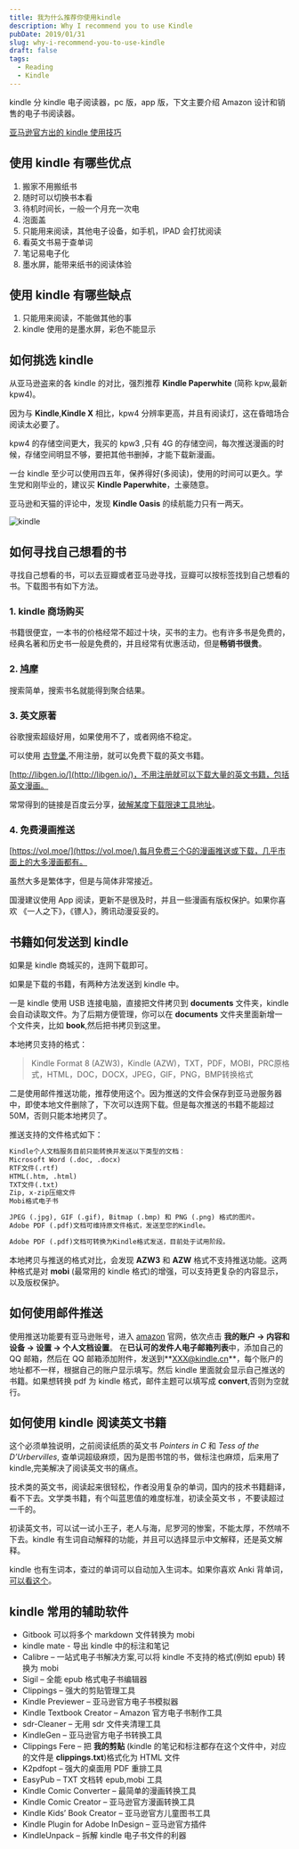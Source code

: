 ```yaml
---
title: 我为什么推荐你使用kindle
description: Why I recommend you to use Kindle
pubDate: 2019/01/31
slug: why-i-recommend-you-to-use-kindle
draft: false
tags:
  - Reading
  - Kindle
---
```


kindle 分 kindle 电子阅读器，pc 版，app 版，下文主要介绍 Amazon 设计和销售的电子书阅读器。

[亚马逊官方出的 kindle 使用技巧](https://www.amazon.cn/b?node=1935454071)

## 使用 kindle 有哪些优点

1. 搬家不用搬纸书
1. 随时可以切换书本看
1. 待机时间长，一般一个月充一次电
1. 泡面盖
1. 只能用来阅读，其他电子设备，如手机，IPAD 会打扰阅读
1. 看英文书易于查单词
1. 笔记易电子化
1. 墨水屏，能带来纸书的阅读体验

## 使用 kindle 有哪些缺点

1. 只能用来阅读，不能做其他的事
2. kindle 使用的是墨水屏，彩色不能显示

## 如何挑选 kindle

从亚马逊盗来的各 kindle 的对比，强烈推荐 **Kindle Paperwhite** (简称 kpw,最新 kpw4)。

因为与 **Kindle**,**Kindle X** 相比，kpw4 分辨率更高，并且有阅读灯，这在昏暗场合阅读太必要了。

kpw4 的存储空间更大，我买的 kpw3 ,只有 4G 的存储空间，每次推送漫画的时候，存储空间明显不够，要把其他书删掉，才能下载新漫画。

一台 kindle 至少可以使用四五年，保养得好(多阅读)，使用的时间可以更久。学生党和刚毕业的，建议买 **Kindle Paperwhite**，土豪随意。

亚马逊和天猫的评论中，发现 **Kindle Oasis** 的续航能力只有一两天。

![kindle](@assets/images/kindle-price.webp)

## 如何寻找自己想看的书

寻找自己想看的书，可以去豆瓣或者亚马逊寻找，豆瓣可以按标签找到自己想看的书。下载图书有如下方法。

### 1. kindle 商场购买

书籍很便宜，一本书的价格经常不超过十块，买书的主力。也有许多书是免费的，经典名著和历史书一般是免费的，并且经常有优惠活动，但是**畅销书很贵**。

### 2. [鸠摩](https://www.jiumodiary.com/)

搜索简单，搜索书名就能得到聚合结果。

### 3. 英文原著

谷歌搜索超级好用，如果使用不了，或者网络不稳定。

可以使用 [古登堡](https://www.gutenberg.org/),不用注册，就可以免费下载的英文书籍。

[http://libgen.io/](http://libgen.io/)，不用注册就可以下载大量的英文书籍，包括英文漫画。

常常得到的链接是百度云分享，[破解某度下载限速工具地址](https://github.com/high-speed-downloader/high-speed-downloader)。

### 4. 免费漫画推送

[https://vol.moe/](https://vol.moe/),每月免费三个G的漫画推送或下载，几乎市面上的大多漫画都有。

虽然大多是繁体字，但是与简体非常接近。

国漫建议使用 App 阅读，更新不是很及时，并且一些漫画有版权保护。如果你喜欢 《一人之下》，《镖人》，腾讯动漫妥妥的。

## 书籍如何发送到 kindle

如果是 kindle 商城买的，连网下载即可。

如果是下载的书籍，有两种方法发送到 kindle 中。

一是 kindle 使用 USB 连接电脑，直接把文件拷贝到 **documents** 文件夹，kindle 会自动读取文件。为了后期方便管理，你可以在 **documents** 文件夹里面新增一个文件夹，比如 **book**,然后把书拷贝到这里。

本地拷贝支持的格式：

> Kindle Format 8 (AZW3)，Kindle (AZW)，TXT，PDF，MOBI，PRC原格式，HTML，DOC，DOCX，JPEG，GIF，PNG，BMP转换格式

二是使用邮件推送功能，推荐使用这个。因为推送的文件会保存到亚马逊服务器中，即使本地文件删除了，下次可以连网下载。但是每次推送的书籍不能超过 50M，否则只能本地拷贝了。

推送支持的文件格式如下：

```md
Kindle个人文档服务目前只能转换并发送以下类型的文档：
Microsoft Word (.doc, .docx)
RTF文件(.rtf)
HTML(.htm, .html)
TXT文件(.txt)
Zip, x-zip压缩文件
Mobi格式电子书

JPEG (.jpg), GIF (.gif), Bitmap (.bmp) 和 PNG (.png) 格式的图片。
Adobe PDF (.pdf)文档可维持原文件格式，发送至您的Kindle。

Adobe PDF (.pdf)文档可转换为Kindle格式发送，目前处于试用阶段。
```

本地拷贝与推送的格式对比，会发现 **AZW3** 和 **AZW** 格式不支持推送功能。这两种格式是对 **mobi** (最常用的 kindle 格式)的增强，可以支持更复杂的内容显示，以及版权保护。

## 如何使用邮件推送

使用推送功能要有亚马逊账号，进入 [amazon](https://htmltomd.com/www.amazon.cn) 官网，依次点击 **我的账户 -> 内容和设备 -> 设置 -> 个人文档设置**。 在**已认可的发件人电子邮箱列表**中，添加自己的 QQ 邮箱，然后在 QQ 邮箱添加附件，发送到**<XXX@kindle.cn>**，每个账户的地址都不一样，根据自己的账户显示填写。然后 kindle 里面就会显示自己推送的书籍。如果想转换 pdf 为 kindle 格式，邮件主题可以填写成 **convert**,否则为空就行。

## 如何使用 kindle 阅读英文书籍

这个必须单独说明，之前阅读纸质的英文书 _Pointers in C_ 和 _Tess of the D’Urbervilles_, 查单词超级麻烦，因为是图书馆的书，做标注也麻烦，后来用了 kindle,完美解决了阅读英文书的痛点。

技术类的英文书，阅读起来很轻松，作者没用复杂的单词，国内的技术书籍翻译，看不下去。文学类书籍，有个叫蓝思值的难度标准，初读全英文书 ，不要读超过一千的。

初读英文书，可以试一试小王子，老人与海，尼罗河的惨案，不能太厚，不然啃不下去。kindle 有生词自动解释的功能，并且可以选择显示中文解释，还是英文解释。

kindle 也有生词本，查过的单词可以自动加入生词本。如果你喜欢 Anki 背单词，[可以看这个](http://kmate.me/2017/02/21/anki-kindlemate-kindle-cn/)。

## kindle 常用的辅助软件

- Gitbook 可以将多个 markdown 文件转换为 mobi
- kindle mate - 导出 kindle 中的标注和笔记
- Calibre – 一站式电子书解决方案,可以将 kindle 不支持的格式(例如 epub) 转换为 mobi
- Sigil – 全能 epub 格式电子书编辑器
- Clippings – 强大的剪贴管理工具
- Kindle Previewer – 亚马逊官方电子书模拟器
- Kindle Textbook Creator – Amazon 官方电子书制作工具
- sdr-Cleaner – 无用 sdr 文件夹清理工具
- KindleGen – 亚马逊官方电子书转换工具
- Clippings Fere – 把 **我的剪贴** (kindle 的笔记和标注都存在这个文件中，对应的文件是 **clippings.txt**)格式化为 HTML 文件
- K2pdfopt – 强大的桌面用 PDF 重排工具
- EasyPub – TXT 文档转 epub,mobi 工具
- Kindle Comic Converter – 最简单的漫画转换工具
- Kindle Comic Creator – 亚马逊官方漫画转换工具
- Kindle Kids’ Book Creator – 亚马逊官方儿童图书工具
- Kindle Plugin for Adobe InDesign – 亚马逊官方插件
- KindleUnpack – 拆解 kindle 电子书文件的利器
